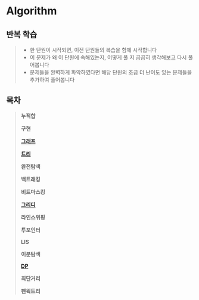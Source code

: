 # Algorithm   
##  __반복 학습__   
> * 한 단원이 시작되면, 이전 단원들의 복습을 함께 시작합니다   
> * 이 문제가 왜 이 단원에 속해있는지, 어떻게 풀 지 곰곰히 생각해보고 다시 풀어봅니다     
> * 문제들을 완벽하게 파악하였다면 해당 단원의 조금 더 난이도 있는 문제들을 추가하여 풀어봅니다     

## 목차
> __누적합__   
>    
>__구현__   
>    
> __[그래프](https://github.com/jhmin-kk99/Algorithm-Study/blob/main/Graph.md)__   
>       
> __[트리](https://github.com/jhmin-kk99/Algorithm-Study/blob/main/Tree.md)__   
>    
> __완전탐색__      
>    
> __백트래킹__   
>       
> __비트마스킹__   
>       
> __[그리디](https://github.com/jhmin-kk99/Algorithm-Study/blob/main/Greedy.md)__   
>       
> __라인스위핑__   
>    
> __투포인터__   
>    
> __LIS__   
>    
> __이분탐색__   
>    
> __[DP](https://github.com/jhmin-kk99/Algorithm-Study/blob/main/DP.md)__   
>    
> __최단거리__   
>    
> __펜윅트리__   
>       

